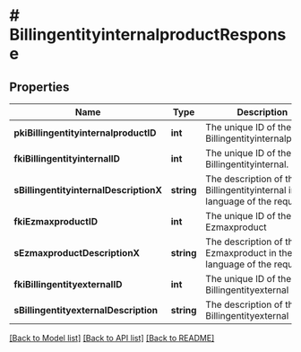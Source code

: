 # # BillingentityinternalproductResponse

## Properties

Name | Type | Description | Notes
------------ | ------------- | ------------- | -------------
**pkiBillingentityinternalproductID** | **int** | The unique ID of the Billingentityinternalproduct |
**fkiBillingentityinternalID** | **int** | The unique ID of the Billingentityinternal. |
**sBillingentityinternalDescriptionX** | **string** | The description of the Billingentityinternal in the language of the requester |
**fkiEzmaxproductID** | **int** | The unique ID of the Ezmaxproduct |
**sEzmaxproductDescriptionX** | **string** | The description of the Ezmaxproduct in the language of the requester |
**fkiBillingentityexternalID** | **int** | The unique ID of the Billingentityexternal |
**sBillingentityexternalDescription** | **string** | The description of the Billingentityexternal |

[[Back to Model list]](../../README.md#models) [[Back to API list]](../../README.md#endpoints) [[Back to README]](../../README.md)
